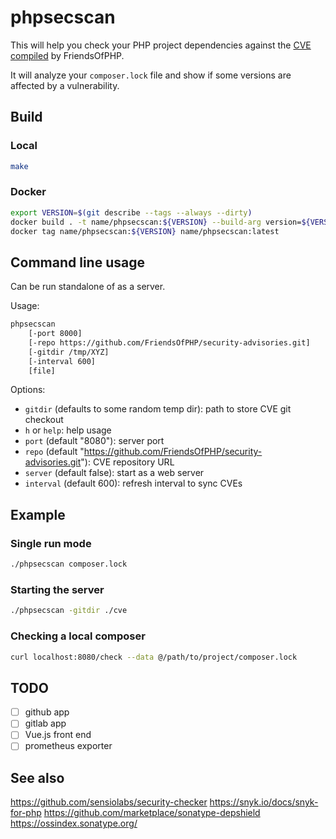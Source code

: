 # phpsecscan

This will help you check your PHP project dependencies against the [CVE
compiled](https://github.com/FriendsOfPHP/security-advisories) by FriendsOfPHP.

It will analyze your `composer.lock` file and show if some versions are
affected by a vulnerability.

## Build

### Local

```bash
make
```

### Docker

```bash
export VERSION=$(git describe --tags --always --dirty)
docker build . -t name/phpsecscan:${VERSION} --build-arg version=${VERSION} --build-date=$(date -u '+%Y%m%d.%H%M%S')
docker tag name/phpsecscan:${VERSION} name/phpsecscan:latest
```

## Command line usage

Can be run standalone of as a server.

Usage:

```bash
phpsecscan
    [-port 8000]
    [-repo https://github.com/FriendsOfPHP/security-advisories.git]
    [-gitdir /tmp/XYZ]
    [-interval 600]
    [file]
```

Options:

- `gitdir` (defaults to some random temp dir): path to store CVE git checkout
- `h` or `help`: help usage
- `port` (default "8080"): server port
- `repo` (default "https://github.com/FriendsOfPHP/security-advisories.git"): CVE repository URL
- `server` (default false): start as a web server
- `interval` (default 600): refresh interval to sync CVEs

## Example

### Single run mode

```bash
./phpsecscan composer.lock
```

### Starting the server

```bash
./phpsecscan -gitdir ./cve
```

### Checking a local composer

```bash
curl localhost:8080/check --data @/path/to/project/composer.lock
```

## TODO

- [ ] github app
- [ ] gitlab app
- [ ] Vue.js front end
- [ ] prometheus exporter

## See also

https://github.com/sensiolabs/security-checker
https://snyk.io/docs/snyk-for-php
https://github.com/marketplace/sonatype-depshield
https://ossindex.sonatype.org/
